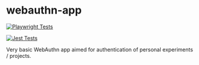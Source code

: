 # webauthn-app

[![Playwright Tests](https://github.com/zeropaper/webauthn-app/actions/workflows/playwright.yml/badge.svg)](https://github.com/zeropaper/webauthn-app/actions/workflows/playwright.yml)

[![Jest Tests](https://github.com/zeropaper/webauthn-app/actions/workflows/jest.yml/badge.svg)](https://github.com/zeropaper/webauthn-app/actions/workflows/jest.yml)

Very basic WebAuthn app aimed for authentication of personal experiments / projects.
